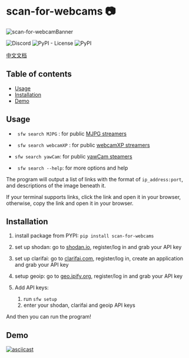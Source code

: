 # scan-for-webcams :camera:

![scan-for-webcamBanner](./.github/scan-for-webcamBanner.png)

![Discord](https://img.shields.io/discord/816286676653178881?label=discord&style=flat-square)
![PyPI - License](https://img.shields.io/pypi/l/scan-for-webcams?style=flat-square)
![PyPI](https://img.shields.io/pypi/v/scan-for-webcams?style=flat-square)

[中文文档](/zh/README.md)

## Table of contents

- [Usage](#Usage)
- [Installation](#Installation)
- [Demo](#Demo)

## Usage

* ` sfw search MJPG` : for public [MJPG streamers](https://github.com/jacksonliam/mjpg-streamer)

* ` sfw search webcamXP` : for public [webcamXP streamers](http://www.webcamxp.com/)

* `sfw search yawCam`: for public [yawCam steamers](https://www.yawcam.com/)

* ` sfw search --help`: for more options and help

The program will output a list of links with the format of `ip_address:port`, and descriptions of the image beneath it.

If your terminal supports links, click the link and open it in your browser, otherwise, copy the link and open it in your browser.

## Installation

1. install package from PYPI:
   `pip install scan-for-webcams`

2. set up shodan:
   go to [shodan.io](https://shodan.io), register/log in and grab your API key

3. set up clarifai:
   go to [clarifai.com](https://clarifai.com), register/log in, create an application and grab your API key

4. setup geoip:
   go to [geo.ipify.org](https://geo.ipify.org), register/log in and grab your API key
   
5. Add API keys:
   1. run `sfw setup`
   2. enter your shodan, clarifai and geoip API keys

And then you can run the program!

## Demo

[![asciicast](https://asciinema.org/a/8z3dbl4Rzc7gcFVom7IWOEoRn.svg)](https://asciinema.org/a/8z3dbl4Rzc7gcFVom7IWOEoRn)